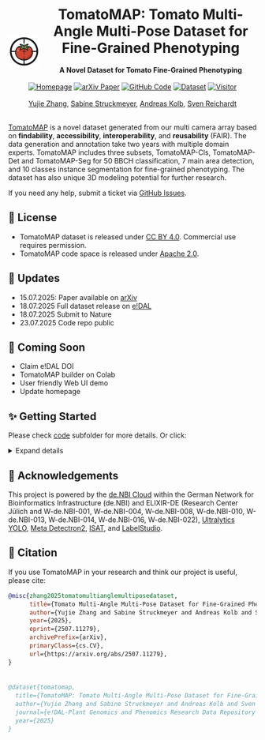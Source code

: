 <div align="center">
  <img src="imgs/logo.png" alt="logo" width="64" align="left" style="margin-right: 10px;margin-top: 60px;">
  <h1>TomatoMAP: Tomato Multi-Angle Multi-Pose Dataset for Fine-Grained Phenotyping</h1>
</div>


<div align="center">
<b>A Novel Dataset for Tomato Fine-Grained Phenotyping</b>
</div><br>

<div align="center">
  <a href="https://0yj.github.io/tomato_map/"><img src="https://img.shields.io/badge/Homepage-TomatoMAP-red?logo=firefox" alt="Homepage" height="28"></a>
  <a href="https://arxiv.org/abs/2507.11279"><img src="https://img.shields.io/badge/arXiv-2507.11279-b31b1b?logo=arxiv&logoColor=red" alt="arXiv Paper" height="28"></a>
  <a href="https://github.com/0YJ/TomatoMAP"><img src="https://img.shields.io/badge/Code-Github-blue?logo=github" alt="GitHub Code" height="28"></a>
  <a href="https://doi.ipk-gatersleben.de/DOI/89386758-8bfd-41ca-aa9c-ee363e9d94c9/073051f0-b05e-4b43-a9cd-0435fe7cd913/2/184794008"><img src="https://img.shields.io/badge/Dataset-e!DAL-green?logo=databricks&logoColor=white" alt="Dataset" height="28"></a>
  <a href="https://0yj.github.io/tomato_map/"><img src="https://visitor-badge.laobi.icu/badge?page_id=0YJ/TomatoMAP" alt="Visitor" height="28"></a>
</div><br>

<div align="center">
<a href="https://orcid.org/0009-0004-8160-809X">Yujie Zhang</a>,
<a href="">Sabine Struckmeyer</a>,
<a href="https://orcid.org/0000-0003-4753-7801">Andreas Kolb</a>,
<a href="https://orcid.org/0000-0001-9779-9610">Sven Reichardt</a>
</div><br>

[TomatoMAP](https://0yj.github.io/tomato_map) is a novel dataset generated from our multi camera array based on **findability**, **accessibility**, **interoperability**, and **reusability** (FAIR). The data generation and annotation take two years with multiple domain experts. 
TomatoMAP includes three subsets, TomatoMAP-Cls, TomatoMAP-Det and TomatoMAP-Seg for 50 BBCH classification, 7 main area detection, and 10 classes instance segmentation for fine-grained phenotyping. The dataset has also unique 3D modeling potential for further research.

If you need any help, submit a ticket via [GitHub Issues](https://github.com/0YJ/TomatoMAP/issues). 

## 📜 License

- TomatoMAP dataset is released under [CC BY 4.0](https://creativecommons.org/licenses/by/4.0/). Commercial use requires permission.
- TomatoMAP code space is released under [Apache 2.0](https://www.apache.org/licenses/LICENSE-2.0).

## 📢 Updates

* 15.07.2025: Paper available on [arXiv](https://arxiv.org/abs/2507.11279)
* 18.07.2025 Full dataset release on [e!DAL](https://doi.ipk-gatersleben.de/DOI/89386758-8bfd-41ca-aa9c-ee363e9d94c9/073051f0-b05e-4b43-a9cd-0435fe7cd913/2/184794008)
* 18.07.2025 Submit to Nature
* 23.07.2025 Code repo public

## 🌠 Coming Soon
* Claim e!DAL DOI
* TomatoMAP builder on Colab
* User friendly Web UI demo
* Update homepage

## ✨ Getting Started
Please check [code](https://github.com/0YJ/TomatoMAP/tree/main/code) subfolder for more details. Or click: 
<details>
  <summary>Expand details</summary>

### Requirements
We suggest using [conda](https://www.anaconda.com/) for env management. 
```
conda create -n tomatomap python=3.10
conda activate tomatomap
```
We use notebook as TomatoMAP builder (script version coming soon).
```bash
pip install notebook
jupyter notebook
```
Clone repo.
```bash
# clone repo
git clone https://github.com/0YJ/TomatoMAP.git && cd TomatoMAP/code
cp det/best_hyperparameters.yaml ./

# unzip TomatoMAP dataset here

# install [PyTorch](https://pytorch.org/get-started/locally/)
pip install torch torchvision torchaudio --index-url https://download.pytorch.org/whl/cu118

pip install numpy pandas matplotlib tqdm pillow scikit-learn

# task-specific requirements
# for detection:
pip install ultralytics

# for segmentation:
python -m pip install 'git+https://github.com/facebookresearch/detectron2.git'
pip install opencv-python

# for ISAT2COCO conversion:
pip install pyyaml

# translate ISAT format to COCO
cd utils
python isat2coco.py
```

### Project Structure

```
TomatoMAP/
├── main.py                # Main entry
├── README.md              # Introduction
├── requirements.txt       # Dependencies
│
├── avh/                   # AI vs Human Analysis
│
├── seg/                   # Segmentation package
│
├── cls/                   # Classifier
│
├── det/                   # Detection package
│   ├── TomatoMAP-Det.yaml     # YOLo training settings
│   └── best_hyperparameters.yaml     # Fine-tuned hyperparameters
│
├── trainers/              # Training modules
│   ├── cls_trainer.py     # Classification trainer
│   ├── det_trainer.py     # Detection trainer
│   └── seg_trainer.py     # Segmentation trainer
│
├── datasets/              # Dataset handling
│   ├── cls_dataset.py     # Classification dataset
│   └── seg_dataset.py     # Segmentation dataset utilities
│
├── models/                # Model definitions
│   ├── cls_models.py      # Classification models
│   └── seg_hooks.py       # Segmentation training hooks
│
├── utils/                 # Utility functions
│   ├── common.py          # Common utilities
│   ├── visualization.py   # Visualization tools
│   └── isat2coco.py       # Format converter for Seg
│
└── outputs/              # Training outputs (created automatically)
    ├── cls/              # Classification results
    ├── det/              # Detection results
    └── seg/              # Segmentation results
```

## Usage

### Classification Training

Train a classification model on TomatoMAP-Cls dataset:

```bash
# default training with MobileNetV3-Large
python main.py cls --data-dir ./TomatoMAP/TomatoMAP-Cls --epochs 100

# options
python main.py cls \
    --data-dir ./TomatoMAP/TomatoMAP-Cls \
    --model mobilenet_v3_large \
    --epochs 100 \
    --batch-size 32 \
    --lr 1e-4 \
    --img-size 640 640 \
    --patience 5 \
    --output-dir outputs/cls/experiment1
```

Available models:
- `mobilenet_v3_large` (default)
- `mobilenet_v3_small`
- `mobilenet_v2`
- `resnet18`

### Detection Training

Train a YOLO model on TomatoMAP-Det dataset:

```bash
# default training with YOLO11-Large
python main.py det --data-config ./det/TomatoMAP-Det.yaml --epochs 500

# options
python main.py det \
    --data-config ./det/TomatoMAP-Det.yaml \
    --model yolo11l.pt \
    --epochs 500 \
    --img-size 640 \
    --batch-size 4 \
    --patience 10 \
    --device 0 \
    --output-dir outputs/det/experiment1 \
    --hyperparams ./det/best_hyperparameters.yaml
```

### Segmentation Training

Train a Mask R-CNN FPN based model on TomatoMAP-Seg dataset:

```bash
# training
python main.py seg train \
    --data-dir ./TomatoMAP/TomatoMAP-Seg \
    --model COCO-InstanceSegmentation/mask_rcnn_R_50_FPN_3x.yaml \
    --epochs 100 \
    --lr 0.0001 \
    --batch-size 4 \
    --patience 5

# evaluation
python main.py seg eval \
    --data-dir ./TomatoMAP/TomatoMAP-Seg \
    --model-path model_best.pth \
    --output-dir outputs/seg

# visualization
python main.py seg vis \
    --data-dir ./TomatoMAP/TomatoMAP-Seg \
    --model-path model_best.pth \
    --n 5 \
    --output-dir outputs/seg

# dataset information
python main.py seg info --data-dir ./TomatoMAP/TomatoMAP-Seg

# analyze object size (small, big, middle)
python main.py seg analyze --data-dir ./TomatoMAP/TomatoMAP-Seg
```

Available models:
- `COCO-InstanceSegmentation/mask_rcnn_R_50_FPN_1x.yaml`
- `COCO-InstanceSegmentation/mask_rcnn_R_50_FPN_3x.yaml`
- `COCO-InstanceSegmentation/mask_rcnn_R_101_FPN_3x.yaml`
- `COCO-InstanceSegmentation/mask_rcnn_X_101_32x8d_FPN_3x.yaml`

## Dataset Preparation

### Classification Dataset Structure
```
TomatoMAP-Cls/
├── train/
│   ├── BBCH class1/
│   │   ├── img1.jpg
│   │   └── ...
│   └── BBCH class2/
│       └── ...
├── val/
│   └── ...
└── test/
    └── ...
```

### Detection Dataset Structure
```
TomatoMAP-Det/
├── images
└── labels
```

### Segmentation Dataset Structure
```
TomatoMAP-Seg/
├── images/               # All images
│   ├── img1.JPG
│   └── ...
├── labels/               # All labels in COCO format
    ├── isat.yaml         # Label and class configuration
    └── img1.json
```
</details>

## 🤝 Acknowledgements
This project is powered by the [de.NBI Cloud](https://www.denbi.de/) within the German Network for Bioinformatics Infrastructure (de.NBI)
and ELIXIR-DE (Research Center Jülich and W-de.NBI-001, W-de.NBI-004, W-de.NBI-008, W-de.NBI-010,
W-de.NBI-013, W-de.NBI-014, W-de.NBI-016, W-de.NBI-022), [Ultralytics YOLO](https://www.ultralytics.com/), [Meta Detectron2](https://ai.meta.com/tools/detectron2/), [ISAT](https://github.com/yatengLG/ISAT_with_segment_anything), and [LabelStudio](https://labelstud.io/).

## 🌟 Citation

If you use TomatoMAP in your research and think our project is useful, please cite:

```bibtex
@misc{zhang2025tomatomultianglemultiposedataset,
      title={Tomato Multi-Angle Multi-Pose Dataset for Fine-Grained Phenotyping}, 
      author={Yujie Zhang and Sabine Struckmeyer and Andreas Kolb and Sven Reichardt},
      year={2025},
      eprint={2507.11279},
      archivePrefix={arXiv},
      primaryClass={cs.CV},
      url={https://arxiv.org/abs/2507.11279}, 
}


@dataset{tomatomap,
  title={TomatoMAP: Tomato Multi-Angle Multi-Pose Dataset for Fine-Grained Phenotyping},
  author={Yujie Zhang and Sabine Struckmeyer and Andreas Kolb and Sven Reichardt},
  journal={e!DAL-Plant Genomics and Phenomics Research Data Repository (PGP)},
  year={2025}
}
```

